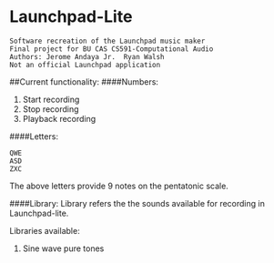 # Launchpad-Lite
```
Software recreation of the Launchpad music maker
Final project for BU CAS CS591-Computational Audio
Authors: Jerome Andaya Jr.	Ryan Walsh
Not an official Launchpad application
```

##Current functionality:
####Numbers:
1. Start recording
2. Stop recording
3. Playback recording

####Letters:
```
QWE
ASD
ZXC
```

The above letters provide 9 notes on the pentatonic scale.

####Library:
Library refers the the sounds available for recording in Launchpad-lite.

Libraries available:
1. Sine wave pure tones
